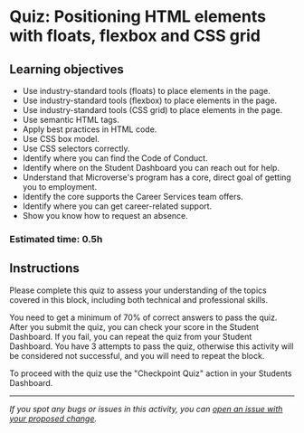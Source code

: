 # Quiz: Positioning HTML elements with floats, flexbox and CSS grid


## Learning objectives
- Use industry-standard tools (floats) to place elements in the page.
- Use industry-standard tools (flexbox) to place elements in the page.
- Use industry-standard tools (CSS grid) to place elements in the page.
- Use semantic HTML tags.
- Apply best practices in HTML code.
- Use CSS box model.
- Use CSS selectors correctly.
- Identify where you can find the Code of Conduct.
- Identify where on the Student Dashboard you can reach out for help.
- Understand that Microverse's program has a core, direct goal of getting you to employment.
- Identify the core supports the Career Services team offers.
- Identify where you can get career-related support.
- Show you know how to request an absence.


### Estimated time: 0.5h

## Instructions

Please complete this quiz to assess your understanding of the topics covered in this block, including both technical and professional skills.

You need to get a minimum of 70% of correct answers to pass the quiz. After you submit the quiz, you can check your score in the Student Dashboard. If you fail, you can repeat the quiz from your Student Dashboard. You have 3 attempts to pass the quiz, otherwise this activity will be considered not successful, and you will need to repeat the block.

To proceed with the quiz use the "Checkpoint Quiz" action in your Students Dashboard. 

------

_If you spot any bugs or issues in this activity, you can [open an issue with your proposed change](https://github.com/microverseinc/curriculum-transversal-skills/blob/main/git-github/articles/open_issue.md)._